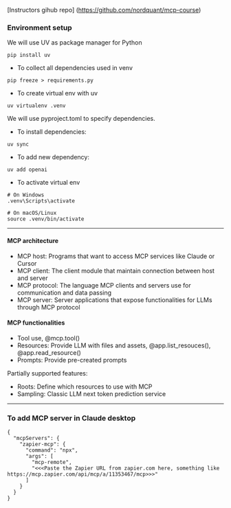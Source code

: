[Instructors gihub repo] (https://github.com/nordquant/mcp-course)

### Environment setup
We will use UV as package manager for Python 
```
pip install uv
```

- To collect all dependencies used in venv
```
pip freeze > requirements.py
```

- To create virtual env with uv
```
uv virtualenv .venv
```

We will use pyproject.toml to specify dependencies.

- To install dependencies:
```
uv sync
```

- To add new dependency:
```
uv add openai
```

- To activate virtual env
```
# On Windows
.venv\Scripts\activate

# On macOS/Linux
source .venv/bin/activate

```


---
#### MCP architecture
- MCP host: Programs that want to access MCP services like Claude or Cursor
- MCP client: The client module that maintain connection between host and server
- MCP protocol: The language MCP clients and servers use for communication and data passing
- MCP server: Server applications that expose functionalities for LLMs through MCP protocol

#### MCP functionalities
- Tool use, @mcp.tool()
- Resources: Provide LLM with files and assets, @app.list_resouces(), @app.read_resource()
- Prompts: Provide pre-created prompts

Partially supported features:
- Roots: Define which resources to use with MCP
- Sampling: Classic LLM next token prediction service

---
### To add MCP server in Claude desktop
```
{
  "mcpServers": {
    "zapier-mcp": {
      "command": "npx",
      "args": [
        "mcp-remote",
        "<<<Paste the Zapier URL from zapier.com here, something like https://mcp.zapier.com/api/mcp/a/11353467/mcp>>>"
      ]
    }
  }
}
```